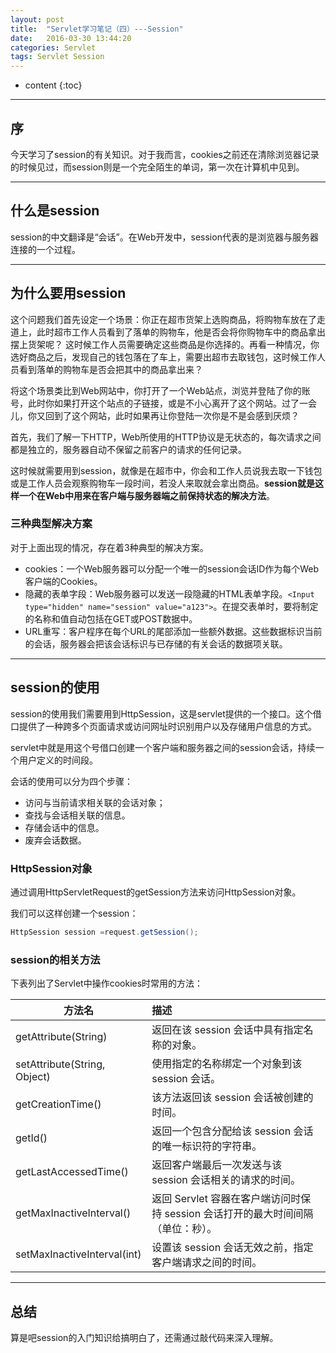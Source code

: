 ```yaml
---
layout: post
title:  "Servlet学习笔记（四）---Session"
date:   2016-03-30 13:44:20
categories: Servlet
tags: Servlet Session
---
```


* content
{:toc}

----------

## 序

今天学习了session的有关知识。对于我而言，cookies之前还在清除浏览器记录的时候见过，而session则是一个完全陌生的单词，第一次在计算机中见到。

----------

## 什么是session

session的中文翻译是“会话”。在Web开发中，session代表的是浏览器与服务器连接的一个过程。

----------

## 为什么要用session

这个问题我们首先设定一个场景：你正在超市货架上选购商品，将购物车放在了走道上，此时超市工作人员看到了落单的购物车，他是否会将你购物车中的商品拿出摆上货架呢？ 这时候工作人员需要确定这些商品是你选择的。再看一种情况，你选好商品之后，发现自己的钱包落在了车上，需要出超市去取钱包，这时候工作人员看到落单的购物车是否会把其中的商品拿出来？

将这个场景类比到Web网站中，你打开了一个Web站点，浏览并登陆了你的账号，此时你如果打开这个站点的子链接，或是不小心离开了这个网站。过了一会儿，你又回到了这个网站，此时如果再让你登陆一次你是不是会感到厌烦？

首先，我们了解一下HTTP，Web所使用的HTTP协议是无状态的，每次请求之间都是独立的，服务器自动不保留之前客户的请求的任何记录。

这时候就需要用到session，就像是在超市中，你会和工作人员说我去取一下钱包或是工作人员会观察购物车一段时间，若没人来取就会拿出商品。**session就是这样一个在Web中用来在客户端与服务器端之前保持状态的解决方法**。

### 三种典型解决方案

对于上面出现的情况，存在着3种典型的解决方案。

- cookies：一个Web服务器可以分配一个唯一的session会话ID作为每个Web客户端的Cookies。
- 隐藏的表单字段：Web服务器可以发送一段隐藏的HTML表单字段。`<Input type="hidden" name="session" value="a123">`。在提交表单时，要将制定的名称和值自动包括在GET或POST数据中。
- URL重写：客户程序在每个URL的尾部添加一些额外数据。这些数据标识当前的会话，服务器会把该会话标识与已存储的有关会话的数据项关联。

----------

## session的使用

session的使用我们需要用到HttpSession，这是servlet提供的一个接口。这个借口提供了一种跨多个页面请求或访问网址时识别用户以及存储用户信息的方式。

servlet中就是用这个号借口创建一个客户端和服务器之间的session会话，持续一个用户定义的时间段。

会话的使用可以分为四个步骤：

- 访问与当前请求相关联的会话对象；
- 查找与会话相关联的信息。
- 存储会话中的信息。
- 废弃会话数据。

### HttpSession对象

通过调用HttpServletRequest的getSession方法来访问HttpSession对象。

我们可以这样创建一个session：

```java
HttpSession session =request.getSession();
```

### session的相关方法

下表列出了Servlet中操作cookies时常用的方法：

|方法名|描述|
|---|:---|
|getAttribute(String)|返回在该 session 会话中具有指定名称的对象。|
|setAttribute(String, Object) |使用指定的名称绑定一个对象到该 session 会话。|
|getCreationTime()|该方法返回该 session 会话被创建的时间。|
|getId()|返回一个包含分配给该 session 会话的唯一标识符的字符串。|
|getLastAccessedTime()|返回客户端最后一次发送与该 session 会话相关的请求的时间。|
|getMaxInactiveInterval()|返回 Servlet 容器在客户端访问时保持 session 会话打开的最大时间间隔（单位：秒）。|
|setMaxInactiveInterval(int)|设置该 session 会话无效之前，指定客户端请求之间的时间。|

----------

## 总结

算是吧session的入门知识给搞明白了，还需通过敲代码来深入理解。

